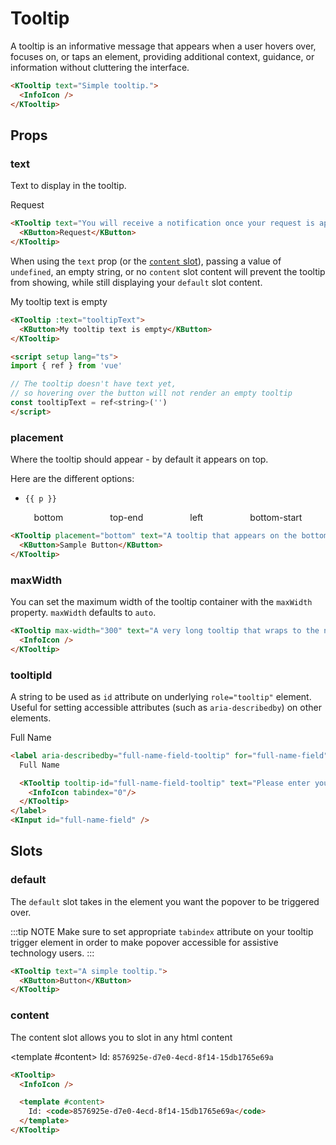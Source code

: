 # Tooltip

A tooltip is an informative message that appears when a user hovers over, focuses on, or taps an element, providing additional context, guidance, or information without cluttering the interface.

<KTooltip text="Simple tooltip.">
  <InfoIcon />
</KTooltip>

```html
<KTooltip text="Simple tooltip.">
  <InfoIcon />
</KTooltip>
```

## Props

### text

Text to display in the tooltip.

<KTooltip text="You will receive a notification once your request is approved.">
  <KButton>Request</KButton>
</KTooltip>

```html
<KTooltip text="You will receive a notification once your request is approved.">
  <KButton>Request</KButton>
</KTooltip>
```

When using the `text` prop (or the [`content` slot](#content)), passing a value of `undefined`, an empty string, or no `content` slot content will prevent the tooltip from showing, while still displaying your `default` slot content.

<KTooltip text="">
  <KButton>My tooltip text is empty</KButton>
</KTooltip>

```html
<KTooltip :text="tooltipText">
  <KButton>My tooltip text is empty</KButton>
</KTooltip>

<script setup lang="ts">
import { ref } from 'vue'

// The tooltip doesn't have text yet,
// so hovering over the button will not render an empty tooltip
const tooltipText = ref<string>('')
</script>
```

### placement

Where the tooltip should appear - by default it appears on top.

Here are the different options:

<ul>
  <li
    v-for="p in PopPlacementsArray"
    :key="p">
    <code>{{ p }}</code>
  </li>
</ul>

<div class="tooltip-container">
  <KTooltip placement="bottom" text="A tooltip that appears on the bottom.">
    <KButton>bottom</KButton>
  </KTooltip>
  <KTooltip placement="top-end" text="A tooltip that appears on the top.">
    <KButton>top-end</KButton>
  </KTooltip>
  <KTooltip placement="left" text="A tooltip that appears on the left.">
    <KButton>left</KButton>
  </KTooltip>
  <KTooltip placement="bottom-start" text="A tooltip that appears on the bottom.">
    <KButton>bottom-start</KButton>
  </KTooltip>
</div>

```html
<KTooltip placement="bottom" text="A tooltip that appears on the bottom.">
  <KButton>Sample Button</KButton>
</KTooltip>
```

### maxWidth

You can set the maximum width of the tooltip container with the `maxWidth` property. `maxWidth` defaults to `auto`.

<KTooltip max-width="300" text="A very long tooltip that wraps to the next line. Lorem ipsum dolor sit amet, consectetur adipiscing elit, sed do eiusmod tempor incididunt ut labore et dolore magna aliqua.">
  <InfoIcon />
</KTooltip>

```html
<KTooltip max-width="300" text="A very long tooltip that wraps to the next line. Lorem ipsum dolor sit amet, consectetur adipiscing elit, sed do eiusmod tempor incididunt ut labore et dolore magna aliqua.">
  <InfoIcon />
</KTooltip>
```

### tooltipId

A string to be used as `id` attribute on underlying `role="tooltip"` element. Useful for setting accessible attributes (such as `aria-describedby`) on other elements.

<label aria-describedby="full-name-field-tooltip" for="full-name-field" class="example-label">
  Full Name

  <KTooltip tooltip-id="full-name-field-tooltip" text="Please enter your full name as it appears in government documents.">
    <InfoIcon tabindex="0"/>
  </KTooltip>
</label>
<KInput id="full-name-field" />

```html
<label aria-describedby="full-name-field-tooltip" for="full-name-field">
  Full Name

  <KTooltip tooltip-id="full-name-field-tooltip" text="Please enter your full name as it appears in government documents.">
    <InfoIcon tabindex="0"/>
  </KTooltip>
</label>
<KInput id="full-name-field" />
```

## Slots

### default

The `default` slot takes in the element you want the popover to be triggered over.

:::tip NOTE
Make sure to set appropriate `tabindex` attribute on your tooltip trigger element in order to make popover accessible for assistive technology users.
:::

```html
<KTooltip text="A simple tooltip.">
  <KButton>Button</KButton>
</KTooltip>
```

### content

The content slot allows you to slot in any html content

<KTooltip>
  <InfoIcon />

  <template #content>
    Id: <code>8576925e-d7e0-4ecd-8f14-15db1765e69a</code>
  </template>
</KTooltip>

```html
<KTooltip>
  <InfoIcon />

  <template #content>
    Id: <code>8576925e-d7e0-4ecd-8f14-15db1765e69a</code>
  </template>
</KTooltip>
```

<script setup lang="ts">
import { InfoIcon } from '@kong/icons'
import { PopPlacementsArray } from '@/types'
</script>

<style lang="scss" scoped>
.tooltip-container {
  display: flex;
  justify-content: space-around;
}

.example-label {
  display: flex;
  gap: $kui-space-40;
  margin-bottom: $kui-space-40;
}
</style>
